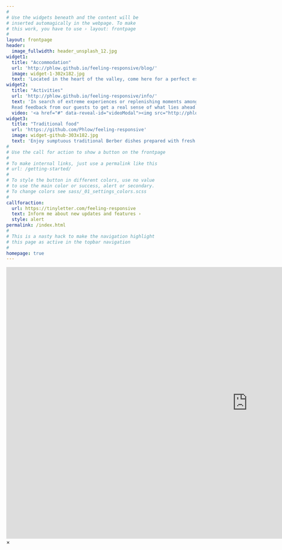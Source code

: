 ```yaml
---
#
# Use the widgets beneath and the content will be
# inserted automagically in the webpage. To make
# this work, you have to use › layout: frontpage
#
layout: frontpage
header:
  image_fullwidth: header_unsplash_12.jpg
widget1:
  title: "Accommodation"
  url: 'http://phlow.github.io/feeling-responsive/blog/'
  image: widget-1-302x182.jpg
  text: 'Located in the heart of the valley, come here for a perfect escape and experience a life in nature like never before'
widget2:
  title: "Activities"
  url: 'http://phlow.github.io/feeling-responsive/info/'
  text: 'In search of extreme experiences or replenishing moments amongst nature? We cater the activities to you and your families desire. Enjoy of full day trek, a guided hikes or enjoy a ballade with mules.
  Read feedback from our guests to get a real sense of what lies ahead.'
  video: '<a href="#" data-reveal-id="videoModal"><img src="http://phlow.github.io/feeling-responsive/images/start-video-feeling-responsive-302x182.jpg" width="302" height="182" alt=""/></a>'
widget3:
  title: "Traditional food"
  url: 'https://github.com/Phlow/feeling-responsive'
  image: widget-github-303x182.jpg
  text: 'Enjoy sumptuous traditional Berber dishes prepared with fresh ingredients sourced from local farmers and local markets, which will leave your palate satisfied.'
#
# Use the call for action to show a button on the frontpage
#
# To make internal links, just use a permalink like this
# url: /getting-started/
#
# To style the button in different colors, use no value
# to use the main color or success, alert or secondary.
# To change colors see sass/_01_settings_colors.scss
#
callforaction:
  url: https://tinyletter.com/feeling-responsive
  text: Inform me about new updates and features ›
  style: alert
permalink: /index.html
#
# This is a nasty hack to make the navigation highlight
# this page as active in the topbar navigation
#
homepage: true
---
```


<div id="videoModal" class="reveal-modal large" data-reveal="">
  <div class="flex-video widescreen vimeo" style="display: block;">
    <iframe width="1280" height="720" src="https://www.youtube.com/embed/3b5zCFSmVvU" frameborder="0" allowfullscreen></iframe>
  </div>
  <a class="close-reveal-modal">&#215;</a>
</div>
